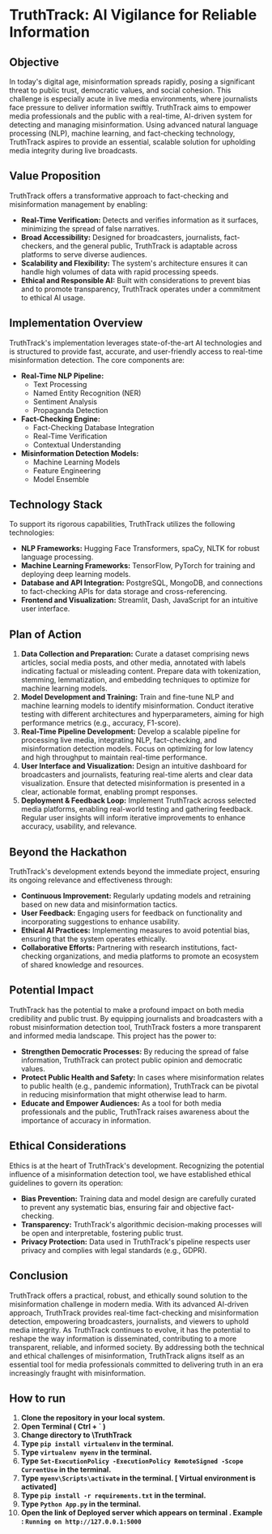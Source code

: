 # **TruthTrack: AI Vigilance for Reliable Information**

## **Objective**

In today's digital age, misinformation spreads rapidly, posing a significant threat to public trust, democratic values, and social cohesion. This challenge is especially acute in live media environments, where journalists face pressure to deliver information swiftly. TruthTrack aims to empower media professionals and the public with a real-time, AI-driven system for detecting and managing misinformation. Using advanced natural language processing (NLP), machine learning, and fact-checking technology, TruthTrack aspires to provide an essential, scalable solution for upholding media integrity during live broadcasts.

## **Value Proposition**

TruthTrack offers a transformative approach to fact-checking and misinformation management by enabling:

- **Real-Time Verification:** Detects and verifies information as it surfaces, minimizing the spread of false narratives.
- **Broad Accessibility:** Designed for broadcasters, journalists, fact-checkers, and the general public, TruthTrack is adaptable across platforms to serve diverse audiences.
- **Scalability and Flexibility:** The system's architecture ensures it can handle high volumes of data with rapid processing speeds.
- **Ethical and Responsible AI:** Built with considerations to prevent bias and to promote transparency, TruthTrack operates under a commitment to ethical AI usage.

## **Implementation Overview**

TruthTrack's implementation leverages state-of-the-art AI technologies and is structured to provide fast, accurate, and user-friendly access to real-time misinformation detection. The core components are:

- **Real-Time NLP Pipeline:**
    - Text Processing
    - Named Entity Recognition (NER)
    - Sentiment Analysis
    - Propaganda Detection
- **Fact-Checking Engine:**
    - Fact-Checking Database Integration
    - Real-Time Verification
    - Contextual Understanding
- **Misinformation Detection Models:**
    - Machine Learning Models
    - Feature Engineering
    - Model Ensemble

## **Technology Stack**

To support its rigorous capabilities, TruthTrack utilizes the following technologies:

- **NLP Frameworks:** Hugging Face Transformers, spaCy, NLTK for robust language processing.
- **Machine Learning Frameworks:** TensorFlow, PyTorch for training and deploying deep learning models.
- **Database and API Integration:** PostgreSQL, MongoDB, and connections to fact-checking APIs for data storage and cross-referencing.
- **Frontend and Visualization:** Streamlit, Dash, JavaScript for an intuitive user interface.

## **Plan of Action**

1. **Data Collection and Preparation:** Curate a dataset comprising news articles, social media posts, and other media, annotated with labels indicating factual or misleading content. Prepare data with tokenization, stemming, lemmatization, and embedding techniques to optimize for machine learning models.
2. **Model Development and Training:** Train and fine-tune NLP and machine learning models to identify misinformation. Conduct iterative testing with different architectures and hyperparameters, aiming for high performance metrics (e.g., accuracy, F1-score).
3. **Real-Time Pipeline Development:** Develop a scalable pipeline for processing live media, integrating NLP, fact-checking, and misinformation detection models. Focus on optimizing for low latency and high throughput to maintain real-time performance.
4. **User Interface and Visualization:** Design an intuitive dashboard for broadcasters and journalists, featuring real-time alerts and clear data visualization. Ensure that detected misinformation is presented in a clear, actionable format, enabling prompt responses.
5. **Deployment & Feedback Loop:** Implement TruthTrack across selected media platforms, enabling real-world testing and gathering feedback. Regular user insights will inform iterative improvements to enhance accuracy, usability, and relevance.

## **Beyond the Hackathon**

TruthTrack's development extends beyond the immediate project, ensuring its ongoing relevance and effectiveness through:

- **Continuous Improvement:** Regularly updating models and retraining based on new data and misinformation tactics.
- **User Feedback:** Engaging users for feedback on functionality and incorporating suggestions to enhance usability.
- **Ethical AI Practices:** Implementing measures to avoid potential bias, ensuring that the system operates ethically.
- **Collaborative Efforts:** Partnering with research institutions, fact-checking organizations, and media platforms to promote an ecosystem of shared knowledge and resources.

## **Potential Impact**

TruthTrack has the potential to make a profound impact on both media credibility and public trust. By equipping journalists and broadcasters with a robust misinformation detection tool, TruthTrack fosters a more transparent and informed media landscape. This project has the power to:

- **Strengthen Democratic Processes:** By reducing the spread of false information, TruthTrack can protect public opinion and democratic values.
- **Protect Public Health and Safety:** In cases where misinformation relates to public health (e.g., pandemic information), TruthTrack can be pivotal in reducing misinformation that might otherwise lead to harm.
- **Educate and Empower Audiences:** As a tool for both media professionals and the public, TruthTrack raises awareness about the importance of accuracy in information.

## **Ethical Considerations**

Ethics is at the heart of TruthTrack's development. Recognizing the potential influence of a misinformation detection tool, we have established ethical guidelines to govern its operation:

- **Bias Prevention:** Training data and model design are carefully curated to prevent any systematic bias, ensuring fair and objective fact-checking.
- **Transparency:** TruthTrack's algorithmic decision-making processes will be open and interpretable, fostering public trust.
- **Privacy Protection:** Data used in TruthTrack's pipeline respects user privacy and complies with legal standards (e.g., GDPR).

## **Conclusion**

TruthTrack offers a practical, robust, and ethically sound solution to the misinformation challenge in modern media. With its advanced AI-driven approach, TruthTrack provides real-time fact-checking and misinformation detection, empowering broadcasters, journalists, and viewers to uphold media integrity. As TruthTrack continues to evolve, it has the potential to reshape the way information is disseminated, contributing to a more transparent, reliable, and informed society. By addressing both the technical and ethical challenges of misinformation, TruthTrack aligns itself as an essential tool for media professionals committed to delivering truth in an era increasingly fraught with misinformation.

## **How to run**

1. **Clone the repository in your local system.**
2. **Open Terminal ( Ctrl + ` )**
3. **Change directory to \TruthTrack**
4. **Type ```pip install virtualenv``` in the terminal.**
5. **Type ```virtualenv myenv``` in the terminal.**
6. **Type ```Set-ExecutionPolicy -ExecutionPolicy RemoteSigned -Scope CurrentUse``` in the terminal.**
7. **Type ```myenv\Scripts\activate``` in the terminal. [ Virtual environment is activated]**
8. **Type ```pip install -r requirements.txt``` in the terminal.**
9. **Type ```Python App.py``` in the terminal.**
10. **Open the link of Deployed server which appears on terminal . Example : ```Running on http://127.0.0.1:5000```**
